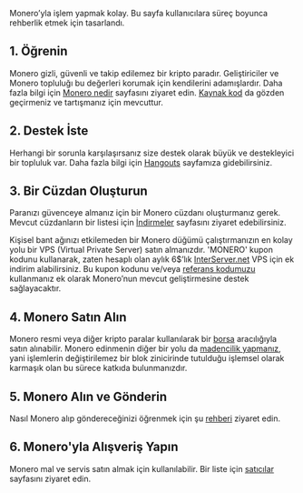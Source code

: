 <div class="text-center container description">
    <p>Monero’yla işlem yapmak kolay. Bu sayfa kullanıcılara süreç boyunca rehberlik etmek için tasarlandı.</p>
</div>
<div class="using">
    <section class="container">
        <div class="row">      
            <!-- full block-->
            <div class="full col-lg-12 col-md-12 col-sm-12 col-xs-12">
                <div class="info-block text-adapt">
                    <div class="row center-xs">
                        <div class="col">
                            <h2>1. Öğrenin</h2>
                        </div>
                    </div>
                    <div class="row start-xs">
                        <p>Monero gizli, güvenli ve takip edilemez bir kripto paradır. Geliştiriciler ve Monero topluluğı bu değerleri korumak için kendilerini adamışlardır. Daha fazla bilgi için <a href="{{site.baseurl}}/get-started/what-is-monero/">Monero nedir</a> sayfasını ziyaret edin. <a href="https://github.com/monero-project">Kaynak kod</a> da gözden geçirmeniz ve tartışmanız için mevcuttur.</p>
                    </div>
                </div>
            </div>
            <!-- end full block -->
        </div>
    </section>
    <section class="container">
        <div class="row">
            <div class="left half no-pad-sm col-lg-6 col-md-6 col-sm-12 col-xs-12">
                <div class="info-block">
                    <div class="row center-xs">
                        <div class="col">
                            <h2>2. Destek İste</h2>
                        </div>
                    </div>
                    <div class="row start-xs">
                        <p>Herhangi bir sorunla karşılaşırsanız size destek olarak büyük ve destekleyici bir topluluk var. Daha fazla bilgi için <a href="{{site.baseurl}}/community/hangouts/">Hangouts</a> sayfamıza gidebilirsiniz.</p>
                    </div>
                </div>
            </div>
            <div class="right half col-lg-6 col-md-6 col-sm-12 col-xs-12">
                <div class="info-block">
                    <div class="row center-xs">
                        <div class="col">
                            <h2>3. Bir Cüzdan Oluşturun</h2>
                        </div>
                    </div>
                    <div class="row start-xs">
                        <p>Paranızı güvenceye almanız için bir Monero cüzdanı oluşturmanız gerek. Mevcut cüzdanların bir listesi için <a href="{{site.baseurl}}/downloads/">İndirmeler</a> sayfasını ziyaret edebilirsiniz.</p>
                        <p>Kişisel bant ağınızı etkilemeden bir Monero düğümü çalıştırmanızın en kolay yolu bir VPS (Virtual Private Server) satın almanızdır. 'MONERO' kupon kodunu kullanarak, zaten hesaplı olan aylık 6$’lık <a href="https://interserver.net/dock/vps-231552.html">InterServer.net</a> VPS için ek indirim alabilirsiniz. Bu kupon kodunu ve/veya <a href="https://interserver.net/dock/vps-231552.html">referans kodumuzu</a> kullanmanız ek olarak Monero’nun mevcut geliştirmesine destek sağlayacaktır.</p>
                    </div>
                </div>
            </div>
        </div>
    </section>
    <section class="container">
        <div class="row">      
            <!-- full block-->
            <div class="full col-lg-12 col-md-12 col-sm-12 col-xs-12">
                <div class="info-block text-adapt">
                    <div class="row center-xs">
                        <div class="col">
                            <h2>4. Monero Satın Alın</h2>
                        </div>
                    </div>
                    <div class="row start-xs">
                        <p>Monero resmi veya diğer kripto paralar kullanılarak bir <a href="{{site.baseurl}}/community/merchants#exchanges">borsa</a> aracılığıyla satın alınabilir. Monero edinmenin diğer bir yolu da <a href="{{site.baseurl}}/get-started/mining/">madencilik yapmanız</a>, yani işlemlerin değiştirilemez bir blok zinicirinde tutulduğu işlemsel olarak karmaşık olan bu sürece katkıda bulunmanızdır.</p>
                    </div>
                </div>
            </div>
            <!-- end full block -->
        </div>
    </section>
        <section class="container">
        <div class="row">
            <div class="left half no-pad-sm col-lg-6 col-md-6 col-sm-12 col-xs-12">
                <div class="info-block">
                    <div class="row center-xs">
                        <div class="col">
                            <h2>5. Monero Alın ve Gönderin</h2>
                        </div>
                    </div>
                    <div class="row start-xs">
                        <p>Nasıl Monero alıp göndereceğinizi öğrenmek için şu <a href="{{site.baseurl}}/get-started/accepting/">rehberi</a> ziyaret edin.</p>
                    </div>
                </div>
            </div>
            <div class="right half col-lg-6 col-md-6 col-sm-12 col-xs-12">
                <div class="info-block">
                    <div class="row center-xs">
                        <div class="col">
                            <h2>6. Monero'yla Alışveriş Yapın</h2>
                        </div>
                    </div>
                    <div class="row start-xs">
                        <p>Monero mal ve servis satın almak için kullanılabilir. Bir liste için <a href="{{site.baseurl}}/community/merchants/">satıcılar</a> sayfasını ziyaret edin. </p>
                    </div>
                </div>
            </div>
        </div>
    </section>
</div>
